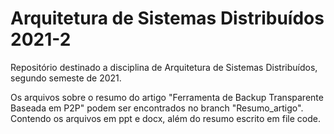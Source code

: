 # Arquitetura de Sistemas Distribuídos 2021-2
Repositório destinado a disciplina de Arquitetura de Sistemas Distribuídos, segundo semeste de 2021.

Os arquivos sobre o resumo do artigo "Ferramenta de Backup Transparente Baseada em P2P" podem ser encontrados 
no branch "Resumo_artigo". Contendo os arquivos em ppt e docx, além do resumo escrito em file code.
